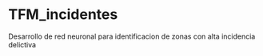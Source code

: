 # TFM_incidentes
Desarrollo de red neuronal para identificacion de zonas con alta incidencia delictiva
